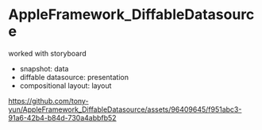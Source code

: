 # AppleFramework_DiffableDatasource
worked with storyboard

- snapshot: data
- diffable datasource: presentation
- compositional layout: layout

https://github.com/tony-yun/AppleFramework_DiffableDatasource/assets/96409645/f951abc3-91a6-42b4-b84d-730a4abbfb52
